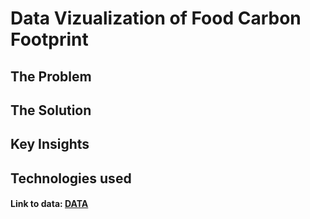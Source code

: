 # Data Vizualization of Food Carbon Footprint

## The Problem

## The Solution

## Key Insights

## Technologies used

#### Link to data: [DATA](https://raw.githubusercontent.com/rfordatascience/tidytuesday/master/data/2020/2020-02-18/food_consumption.csv)
